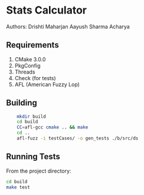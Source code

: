 # Stats Calculator

Authors: Drishti Maharjan
        Aayush Sharma Acharya

## Requirements
1. CMake 3.0.0 
2. PkgConfig
3. Threads
4. Check (for tests)
5. AFL (American Fuzzy Lop)

## Building
```sh
    mkdir build
    cd build  
    CC=afl-gcc cmake .. && make
    cd ..
    afl-fuzz -i testCases/ -o gen_tests ./b/src/ds 
```

## Running Tests
From the project directory:
```sh
cd build
make test
```
